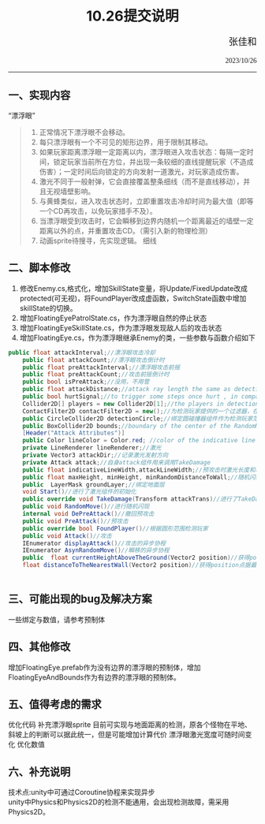 # <center>10.26提交说明
<p align='right' style="font-size:19px;font-family:华文行楷"> 张佳和</p>
<p align='right'style='font-family:chiller'> 2023/10/26</p>

 ___ ____   


## 一、实现内容
“漂浮眼”
> 1. 正常情况下漂浮眼不会移动。
> 2. 每只漂浮眼有一个不可见的矩形边界，用于限制其移动。
> 3. 如果玩家距离漂浮眼一定距离以内，漂浮眼进入攻击状态：每隔一定时间，锁定玩家当前所在方位，并出现一条较细的直线提醒玩家（不造成伤害）；一定时间后向锁定的方向发射一道激光，对玩家造成伤害。
> 4. 激光不同于一般射弹，它会直接覆盖整条细线（而不是直线移动），并且无视墙壁影响。
> 5. 与黄蜂类似，进入攻击状态时，立即重置攻击冷却时间为最大值（即等一个CD再攻击，以免玩家措手不及）。
> 6. 当漂浮眼受到攻击时，它会瞬移到边界内随机一个距离最近的墙壁一定距离以外的点，并重置攻击CD。（需引入新的物理检测）
> 7. 动画sprite待搜寻，先实现逻辑。
细线
## 二、脚本修改
1. 修改Enemy.cs,格式化，增加SkillState变量，将Update/FixedUpdate改成protected(可无视)，将FoundPlayer改成虚函数，SwitchState函数中增加skillState的切换。
2. 增加FloatingEyePatrolState.cs，作为漂浮眼自然的停止状态
3. 增加FloatingEyeSkillState.cs，作为漂浮眼发现敌人后的攻击状态
4. 增加FloatingEye.cs，作为漂浮眼继承Enemy的类，一些参数与函数介绍如下
```cs
public float attackInterval;//漂浮眼攻击冷却
    public float attackCount;//漂浮眼攻击倒计时
    public float preAttackInterval;//漂浮眼攻击前摇
    public float preAttackCount;//攻击前摇倒计时
    public bool isPreAttack;//没用，不用管
    public float attackDistance;//attack ray length the same as detection radius
    public bool hurtSignal;//to trigger some steps once hurt , in comparison with isHurt,isHurt is a lasting state
    Collider2D[] players = new Collider2D[1];//the players in detection
    ContactFilter2D contactFilter2D = new();//为检测玩家提供的一个过滤器，在Start初始化
    public CircleCollider2D detectionCircle;//绑定圆碰撞器组件作为检测玩家范围
    public BoxCollider2D bounds;//boundary of the center of the RandomMove destination
    [Header("Attack Attributes")]
    public Color lineColor = Color.red; //color of the indicative line 
    private LineRenderer lineRenderer;//激光
    private Vector3 attackDir;//记录激光发射方向
    private Attack attack;//自身attack组件用来调用TakeDamage
    public float indicativeLineWidth,attackLineWidth;//预攻击时激光长度和攻击时激光长度
    public float maxHeight, minHeight, minRandomDistanceToWall;//随机闪现据地最高高度、最低高度、距离最近的墙的最小距离
    public  LayerMask groundLayer;//绑定地面层
    void Start()//进行了激光组件的初始化
    public override void TakeDamage(Transform attackTrans)//进行了TakeDamage的重写
    public void RandomMove()//进行随机闪现
    internal void DePreAttack()//撤回预攻击
    public void PreAttack()//预攻击
    public override bool FoundPlayer()//根据圆形范围检测玩家
    public void Attack()//攻击
    IEnumerator displayAttack()//攻击的异步协程
    IEnumerator AsynRandomMove()//瞬移的异步协程
    public  float currentHeightAboveTheGround(Vector2 position)//获得position点据地面的数值距离
    float distanceToTheNearestWall(Vector2 position)//获得position点据最近的墙/地面的距离
    
```
## 三、可能出现的bug及解决方案
一些绑定与数值，请参考预制体
## 四、其他修改
增加FloatingEye.prefab作为没有边界的漂浮眼的预制体，增加FloatingEyeAndBounds作为有边界的漂浮眼的预制体。
## 五、值得考虑的需求
优化代码
补充漂浮眼sprite
目前可实现与地面距离的检测，原各个怪物在平地、斜坡上的判断可以据此统一，但是可能增加计算代价
漂浮眼激光宽度可随时间变化
优化数值
## 六、补充说明
技术点:unity中可通过Coroutine协程来实现异步<br>unity中Physics和Physics2D的检测不能通用，会出现检测故障，需采用Physics2D。
